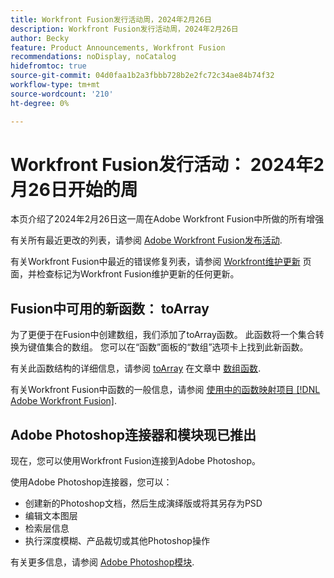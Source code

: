 ```yaml
---
title: Workfront Fusion发行活动周，2024年2月26日
description: Workfront Fusion发行活动周，2024年2月26日
author: Becky
feature: Product Announcements, Workfront Fusion
recommendations: noDisplay, noCatalog
hidefromtoc: true
source-git-commit: 04d0faa1b2a3fbbb728b2e2fc72c34ae84b74f32
workflow-type: tm+mt
source-wordcount: '210'
ht-degree: 0%

---
```


# Workfront Fusion发行活动： 2024年2月26日开始的周

本页介绍了2024年2月26日这一周在Adobe Workfront Fusion中所做的所有增强

有关所有最近更改的列表，请参阅 [Adobe Workfront Fusion发布活动](../../../product-announcements/product-releases/fusion-release-activity/fusion-release-activity.md).

有关Workfront Fusion中最近的错误修复列表，请参阅 [Workfront维护更新](https://experienceleague.adobe.com/docs/workfront-known-issues/releases/current-updates.html) 页面，并检查标记为Workfront Fusion维护更新的任何更新。

## Fusion中可用的新函数： toArray

为了更便于在Fusion中创建数组，我们添加了toArray函数。 此函数将一个集合转换为键值集合的数组。 您可以在“函数”面板的“数组”选项卡上找到此新函数。

有关此函数结构的详细信息，请参阅 [toArray](/help/quicksilver/workfront-fusion/functions/array-functions.md#toarray) 在文章中 [数组函数](/help/quicksilver/workfront-fusion/functions/array-functions.md).

有关Workfront Fusion中函数的一般信息，请参阅 [使用中的函数映射项目 [!DNL Adobe Workfront Fusion]](/help/quicksilver/workfront-fusion/functions/map-using-functions.md).

## Adobe Photoshop连接器和模块现已推出

现在，您可以使用Workfront Fusion连接到Adobe Photoshop。

使用Adobe Photoshop连接器，您可以：

* 创建新的Photoshop文档，然后生成演绎版或将其另存为PSD
* 编辑文本图层
* 检索层信息
* 执行深度模糊、产品裁切或其他Photoshop操作

有关更多信息，请参阅 [Adobe Photoshop模块](/help/quicksilver/workfront-fusion/apps-and-their-modules/adobe-photoshop-modules.md).